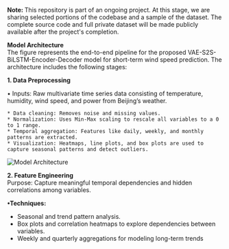  <B> Note: </B> This repository is part of an ongoing project. At this stage, we are sharing selected portions of the codebase and a sample of the dataset. The complete source code and full private dataset will be made publicly available after the project's completion.


 <B>  Model Architecture  </B>  
The figure represents the end-to-end pipeline for the proposed VAE-S2S-BiLSTM-Encoder-Decoder model for short-term wind speed prediction. The architecture includes the following stages:


 <B> 1. Data Preprocessing  </B> 

• Inputs: Raw multivariate time series data consisting of temperature, humidity, wind speed, and power from Beijing’s weather.


    * Data cleaning: Removes noise and missing values.
    * Normalization: Uses Min-Max scaling to rescale all variables to a 0 to 1 range.
    * Temporal aggregation: Features like daily, weekly, and monthly patterns are extracted.
    * Visualization: Heatmaps, line plots, and box plots are used to capture seasonal patterns and detect outliers.
    
![Model Architecture](https://github.com/user-attachments/assets/4faa0398-ed89-4d40-be38-a0759da13e48)


  <B>  2. Feature Engineering  </B>  
Purpose: Capture meaningful temporal dependencies and hidden correlations among variables.

 <B> •Techniques:  </B> 

* Seasonal and trend pattern analysis.
* Box plots and correlation heatmaps to explore dependencies between variables.
* Weekly and quarterly aggregations for modeling long-term trends
